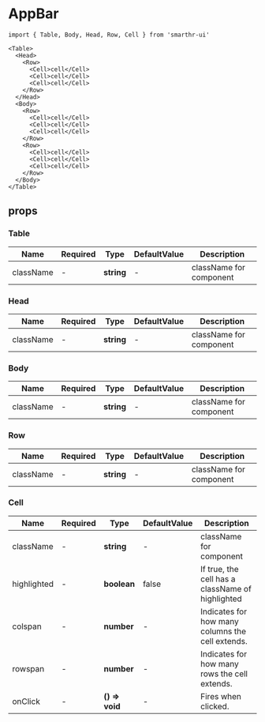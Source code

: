 # AppBar

```tsx
import { Table, Body, Head, Row, Cell } from 'smarthr-ui'

<Table>
  <Head>
    <Row>
      <Cell>cell</Cell>
      <Cell>cell</Cell>
      <Cell>cell</Cell>
    </Row>
  </Head>
  <Body>
    <Row>
      <Cell>cell</Cell>
      <Cell>cell</Cell>
      <Cell>cell</Cell>
    </Row>
    <Row>
      <Cell>cell</Cell>
      <Cell>cell</Cell>
      <Cell>cell</Cell>
    </Row>
  </Body>
</Table>
```

## props

### Table

| Name      | Required | Type       | DefaultValue | Description             |
| --------- | -------- | ---------- | ------------ | ----------------------- |
| className | -        | **string** | -            | className for component |

### Head

| Name      | Required | Type       | DefaultValue | Description             |
| --------- | -------- | ---------- | ------------ | ----------------------- |
| className | -        | **string** | -            | className for component |

### Body

| Name      | Required | Type       | DefaultValue | Description             |
| --------- | -------- | ---------- | ------------ | ----------------------- |
| className | -        | **string** | -            | className for component |

### Row

| Name      | Required | Type       | DefaultValue | Description             |
| --------- | -------- | ---------- | ------------ | ----------------------- |
| className | -        | **string** | -            | className for component |

### Cell

| Name        | Required | Type           | DefaultValue | Description                                      |
| ----------- | -------- | -------------- | ------------ | ------------------------------------------------ |
| className   | -        | **string**     | -            | className for component                          |
| highlighted | -        | **boolean**    | false        | If true, the cell has a className of highlighted |
| colspan     | -        | **number**     | -            | Indicates for how many columns the cell extends. |
| rowspan     | -        | **number**     | -            | Indicates for how many rows the cell extends.    |
| onClick     | -        | **() => void** | -            | Fires when clicked.                              |
